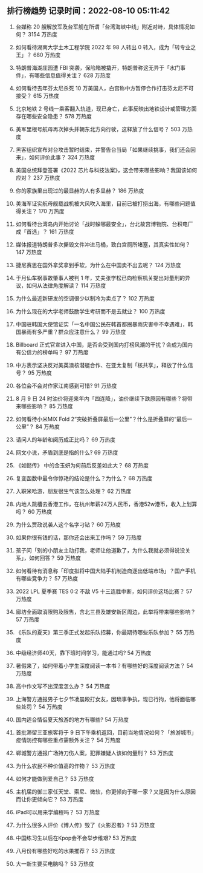 
## 排行榜趋势 记录时间：2022-08-10 05:11:42
  
  1. 台媒称 20 艘解放军及台军舰在所谓「台湾海峡中线」附近对峙，具体情况如何？ 3154 万热度
    
  2. 如何看待湖南大学土木工程学院 2022 年 98 人转出 0 转入，成为「转专业之王」？ 680 万热度
    
  3. 特朗普海湖庄园遭 FBI 突袭，保险箱被撬开，特朗普称这无异于「水门事件」，有哪些信息值得关注？ 628 万热度
    
  4. 如何看待去年芬太尼杀死 10 万美国人，白宫称中方暂停合作打击芬太尼不可接受？ 615 万热度
    
  5. 北京地铁 2 号线一乘客翻入轨道，现已身亡，此事反映出地铁设计或管理方面存在哪些安全隐患？ 578 万热度
    
  6. 美军里根号航母再次掉头并朝东北方向行驶，这释放了什么信号？ 503 万热度
    
  7. 黑客组织宣布对台攻击暂时结束，并警告台当局「如果继续挑事，我们还会回来」，如何评价此事？ 324 万热度
    
  8. 美国总统拜登签署《2022 芯片与科技法案》，这会带来哪些影响？我国该如何应对？ 237 万热度
    
  9. 你的家族里出现过的最显赫的人有多显赫？ 186 万热度
    
  10. 美海军证实航母舰载战机被大风吹入海里，目前已被打捞出海，有哪些问题值得关注？ 170 万热度
    
  11. 如何看待台湾岛内开始讨论「战时躲哪最安全」，台北故宫博物院、台积电厂成「首选」？ 161 万热度
    
  12. 媒体报道特朗普多次撕毁文件冲进马桶，致白宫厕所堵塞，其真实性如何？ 147 万热度
    
  13. 捷尼赛思在国外拿奖拿到手软，为什么在中国卖不出去呢？ 124 万热度
    
  14. 于月仙车祸事故肇事人被判 1 年，丈夫张学松已向检察机关提出对量刑的异议，如何从法律角度解读？ 114 万热度
    
  15. 为什么最近新研发的空调很少以制冷为卖点了？ 102 万热度
    
  16. 为什么现在的大学老师鼓励学生考研而不是去就业？ 100 万热度
    
  17. 中国驻韩国大使馆证实「一名中国公民在韩首都圈暴雨灾害中不幸遇难」，韩国暴雨有多严重？群众应注意什么？ 99 万热度
    
  18. Billboard 正式官宣进入中国，是否会受到国内打榜风潮的干扰？会成为国内有公信力的榜单吗？ 97 万热度
    
  19. 中方表示坚决反对美英澳核潜艇合作、在亚太复制「核共享」，释放了什么信号？ 95 万热度
    
  20. 各位会不会对作家江南感到可惜? 91 万热度
    
  21. 8 月 9 日 24 时油价将迎来年内「四连降」，油价继续下跌原因有哪些？将带来哪些影响？ 85 万热度
    
  22. 如何看待小米MIX Fold 2“突破折叠屏最后一公里”？什么是折叠屏的“最后一公里”？ 84 万热度
    
  23. 请问人的年龄和阅历成正比吗？ 69 万热度
    
  24. 网文小说，矛盾到底是指的什么? 69 万热度
    
  25. 《如懿传》 中的金玉妍为何前后反差如此大？ 68 万热度
    
  26. 复变函数中最令你惊艳的结论是什么？为什么？ 68 万热度
    
  27. 入职米哈游，朋友很生气该怎么处理？ 62 万热度
    
  28. 内地人跳槽去香港工作，在杭州年薪24万人民币，香港52w港币，收入上划算吗？ 60 万热度
    
  29. 为什么贾政说袭人这个名字刁钻？ 60 万热度
    
  30. 如果你很有钱的话，那你还会出来工作吗？ 59 万热度
    
  31. 孩子问「别的小朋友主动打我，老师让他道歉了，为什么我就必须得说没关系」，如何回答？ 59 万热度
    
  32. 如何看待有消息称「印度拟将中国大陆手机制造商逐出低端市场」？国产手机有哪些竞争力？ 57 万热度
    
  33. 2022 LPL 夏季赛 TES 0:2 不敌 V5 十三连胜中断，如何评价这场比赛？ 57 万热度
    
  34. 廊坊全面取消限购及限售，含北三县及雄安新区周边，此举将带来哪些影响？ 57 万热度
    
  35. 《乐队的夏天》第三季正式发起乐队招募，你最期待哪些乐队参加？ 55 万热度
    
  36. 中级经济师40天，靠下班时间学习，能通过吗? 54 万热度
    
  37. 暑假来了，如何带着小学生深度阅读一本书？有哪些好的深度阅读方法？ 54 万热度
    
  38. 高中作文写不出深度怎么办？ 54 万热度
    
  39. 上海警方通报男子七夕节凌晨殴打女友，因琐事争执，现已行拘，他将面临哪些处罚？ 54 万热度
    
  40. 国内适合情侣夏天旅游的地方有哪些? 54 万热度
    
  41. 首批滞留三亚旅客将于 9 日下午乘机返回，目前当地情况如何？「旅游城市」疫情防控有哪些重点需额外关注？ 54 万热度
    
  42. 郸城警方通报广场持刀伤人案，犯罪嫌疑人该如何量刑？ 53 万热度
    
  43. 为什么农民不种价值高的作物？ 53 万热度
    
  44. 如何才能做到爱自己？ 53 万热度
    
  45. 主机届的御三家任天堂、索尼、微软，你更倾向于哪一家？又是因为什么原因而让你更倾向它？ 53 万热度
    
  46. iPad可以用来学编程吗？ 53 万热度
    
  47. 为什么很多人评价《博人传》毁了《火影忍者》? 53 万热度
    
  48. 中国练习生以后在Kpop会不会举步维艰? 53 万热度
    
  49. 八月份有哪些好吃的水果推荐？ 53 万热度
    
  50. 大一新生要买电脑吗？ 53 万热度
    